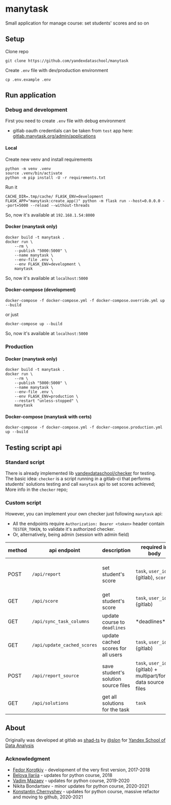 # manytask

Small application for manage course: set students' scores and so on


## Setup

Clone repo
```shell
git clone https://github.com/yandexdataschool/manytask
```

Create `.env` file with dev/production environment
```shell
cp .env.example .env
```


## Run application

### Debug and development 

First you need to create `.env` file with debug environment

* gitlab oauth credentials can be taken from `test` app here: [gitlab.manytask.org/admin/applications](https://gitlab.manytask.org/admin/applications/)


#### Local

Create new venv and install requirements 
```shell
python -m venv .venv
source .venv/bin/activate
python -m pip install -U -r requirements.txt
```
Run it
```shell
CACHE_DIR=.tmp/cache/ FLASK_ENV=development FLASK_APP="manytask:create_app()" python -m flask run --host=0.0.0.0 --port=5000 --reload --without-threads
```

So, now it's available at `192.168.1.54:8000`

#### Docker (manytask only)
```shell
docker build -t manytask .
docker run \
    --rm \
    --publish "5000:5000" \
    --name manytask \
    --env-file .env \
    --env FLASK_ENV=development \
    manytask
```

So, now it's available at `localhost:5000` 


#### Docker-compose (development)
```shell
docker-compose -f docker-compose.yml -f docker-compose.override.yml up --build
```
or just
```shell
docker-compose up --build
```

So, now it's available at `localhost:5000` 


### Production 

#### Docker (manytask only)
```shell
docker build -t manytask .
docker run \
    --rm \
    --publish "5000:5000" \
    --name manytask \
    --env-file .env \
    --env FLASK_ENV=production \ 
    --restart "unless-stopped" \
    manytask
```


#### Docker-compose (manytask with certs)
```shell
docker-compose -f docker-compose.yml -f docker-compose.production.yml up --build
```



## Testing script api

### Standard script 

There is already implemented lib [yandexdataschool/checker](https://github.com/yandexdataschool/checker) for testing.  
The basic idea: `checker` is a script running in a gitlab-ci that performs students' solutions testing and call `manytask` api to set scores achieved;
More info in the `checker` repo;

### Custom script 
However, you can implement your own checker just following `manytask` api:

* All the endpoints require `Authorization: Bearer <token>` header contain `TESTER_TOKEN`, to validate it's authorized checker. 
* Or, alternatively, being admin (session with admin field) 
  
| method | api endpoint                | description                          | required in body                                              | optional in body                                        | return                                                               |
|--------|-----------------------------|--------------------------------------|---------------------------------------------------------------|---------------------------------------------------------|----------------------------------------------------------------------|
| POST   | `/api/report`               | set student's score                  | `task`, `user_id` (gitlab), `score`                           | `check_deadline`, `commit_time` (`%Y-%m-%d %H:%M:%S%z`) | `user_id`, `username`, `task`, `score`, `commit_time`, `submit_time` |
| GET    | `/api/score`                | get student's score                  | `task`, `user_id` (gitlab)                                    | -                                                       | `user_id`, `username`, `task`, `score`                               |
| GET    | `/api/sync_task_columns`    | update course to `deadlines`         | \*deadlines\*                                                 | -                                                       | -                                                                    |
| GET    | `/api/update_cached_scores` | update cached scores for all users   | `task`, `user_id` (gitlab)                                    | -                                                       | -                                                                    |
| POST   | `/api/report_source`        | save student's solution source files | `task`, `user_id` (gitlab) + multipart/form-data source files | -                                                       | -                                                                    |
| GET    | `/api/solutions`            | get all solutions for the task       | `task`                                                        | -                                                       | zip archive file with solutions                                      |



## About

Originally was developed at gitlab as [shad-ts](https://gitlab.com/slon/shad-ts/) by [@slon](https://github.com/slon) for [Yandex School of Data Analysis](https://yandexdataschool.com/) 

### Acknowledgment 

* [Fedor Korotkiy](https://github.com/slon) - development of the very first version, 2017-2018
* [Belova Ilariia](https://github.com/jhilary) - updates for python course, 2018
* [Vadim Mazaev](https://github.com/GreenRiverRUS) - updates for python course, 2019-2020
* Nikita Bondartsev - minor updates for python course, 2020-2021
* [Konstantin Chernyshev](https://github.com/k4black) - updates for python course, massive refactor and moving to github, 2020-2021
